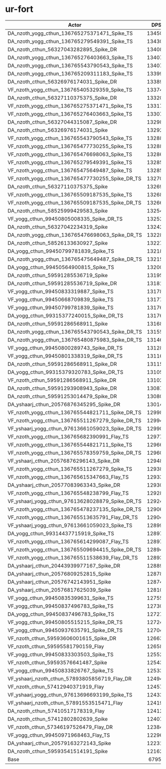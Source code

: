 # ur-fort
| Actor | DPS | Increase |
|---|:---:|:---:|
|DA_nzoth_yogg_cthun_136765275371471_Spike_TS|134506|97.94%|
|DA_nzoth_yogg_cthun_136765279549391_Spike_TS|134302|97.64%|
|DA_nzoth_cthun_56327043282895_Spike_DR|134083|97.32%|
|DA_nzoth_yogg_cthun_136765276403663_Spike_TS|134079|97.31%|
|DA_nzoth_yogg_cthun_136765543790543_Spike_TS|134073|97.30%|
|DA_nzoth_yogg_cthun_136765209311183_Spike_TS|133997|97.19%|
|DA_nzoth_cthun_56326976174031_Spike_DR|133894|97.04%|
|VF_nzoth_yogg_cthun_136765405329359_Spike_TS|133749|96.83%|
|DA_nzoth_cthun_56327110375375_Spike_DR|133208|96.03%|
|VF_nzoth_yogg_cthun_136765275371471_Spike_TS|133172|95.98%|
|VF_nzoth_yogg_cthun_136765276403663_Spike_TS|133075|95.83%|
|DA_nzoth_cthun_56327044315087_Spike_DR|132987|95.70%|
|DA_nzoth_cthun_56326976174031_Spike|132921|95.61%|
|VF_nzoth_yogg_cthun_136765543790543_Spike_TS|132887|95.56%|
|VF_nzoth_yogg_cthun_136765477730255_Spike_TS|132883|95.55%|
|VF_nzoth_yogg_cthun_136765476698063_Spike_TS|132862|95.52%|
|VF_nzoth_yogg_cthun_136765279549391_Spike_TS|132854|95.51%|
|VF_nzoth_yogg_cthun_136765475649487_Spike_TS|132854|95.51%|
|VF_nzoth_yogg_cthun_136765477730255_Spike_DR_TS|132705|95.29%|
|DA_nzoth_cthun_56327110375375_Spike|132697|95.28%|
|VF_nzoth_yogg_cthun_136765509187535_Spike_TS|132687|95.26%|
|VF_nzoth_yogg_cthun_136765509187535_Spike_DR_TS|132667|95.23%|
|DA_nzoth_cthun_58525999429583_Spike|132543|95.05%|
|VF_yogg_cthun_99450805008335_Spike_DR_TS|132523|95.02%|
|DA_nzoth_cthun_56327042234319_Spike|132429|94.88%|
|DA_nzoth_yogg_cthun_136765476698063_Spike_DR_TS|132285|94.67%|
|DA_nzoth_cthun_58526133630927_Spike|132276|94.66%|
|DA_yogg_cthun_99450799781839_Spike_TS|132181|94.52%|
|DA_nzoth_yogg_cthun_136765475649487_Spike_DR_TS|132151|94.47%|
|DA_yogg_cthun_99450564900815_Spike_TS|132001|94.25%|
|DA_nzoth_cthun_59591285536719_Spike|131952|94.18%|
|DA_nzoth_cthun_59591285536719_Spike_DR|131814|93.98%|
|VF_yogg_cthun_99450833319887_Spike_TS|131788|93.94%|
|VF_yogg_cthun_99450668709839_Spike_TS|131775|93.92%|
|VF_yogg_cthun_99450799781839_Spike_TS|131766|93.91%|
|DA_yogg_cthun_99315377240015_Spike_DR_TS|131765|93.91%|
|DA_nzoth_cthun_59591286568911_Spike|131681|93.78%|
|DA_nzoth_yogg_cthun_136765543790543_Spike_DR_TS|131556|93.60%|
|DA_nzoth_yogg_cthun_136765480875983_Spike_DR_TS|131463|93.46%|
|VF_yogg_cthun_99450800289743_Spike_DR_TS|131288|93.20%|
|VF_yogg_cthun_99450801338319_Spike_DR_TS|131160|93.02%|
|DA_nzoth_cthun_59591286568911_Spike_DR|131155|93.01%|
|DA_yogg_cthun_99315379320783_Spike_DR_TS|131055|92.86%|
|VF_nzoth_cthun_59591286568911_Spike_DR|131023|92.81%|
|DA_nzoth_cthun_59591293908943_Spike_DR|130876|92.60%|
|DA_nzoth_cthun_59591253014479_Spike_DR|130809|92.50%|
|DA_yshaarj_cthun_20576876345295_Spike_DR|130147|91.53%|
|VF_nzoth_yogg_cthun_136765544821711_Spike_DR_TS|129982|91.28%|
|VF_nzoth_yogg_cthun_136765511267279_Spike_DR_TS|129945|91.23%|
|VF_yshaarj_yogg_cthun_97613661059023_Spike_DR_TS|129907|91.17%|
|VF_nzoth_yogg_cthun_136765682390991_Flay_TS|129770|90.97%|
|VF_nzoth_yogg_cthun_136765544821711_Spike_TS|129663|90.81%|
|VF_nzoth_yogg_cthun_136765578359759_Spike_DR_TS|129605|90.73%|
|VF_yshaarj_cthun_20576876296143_Spike_DR|129481|90.54%|
|VF_nzoth_yogg_cthun_136765511267279_Spike_TS|129384|90.40%|
|VF_nzoth_yogg_cthun_136765615347663_Flay_TS|129335|90.33%|
|DA_yshaarj_cthun_20577083963343_Spike_DR|129307|90.29%|
|VF_nzoth_yogg_cthun_136765548238799_Flay_TS|129282|90.25%|
|VF_yshaarj_yogg_cthun_97613628028879_Spike_DR_TS|129249|90.20%|
|VF_nzoth_yogg_cthun_136765478237135_Spike_DR_TS|129064|89.93%|
|VF_nzoth_yogg_cthun_136765513635791_Flay_DR_TS|129044|89.90%|
|VF_yshaarj_yogg_cthun_97613661059023_Spike_TS|128999|89.84%|
|DA_yogg_cthun_99314437715919_Spike_TS|128976|89.80%|
|VF_nzoth_yogg_cthun_136765614299087_Flay_TS|128974|89.80%|
|VF_nzoth_yogg_cthun_136765509694415_Spike_DR_TS|128948|89.76%|
|VF_nzoth_yogg_cthun_136765511538639_Flay_DR_TS|128933|89.74%|
|DA_yshaarj_cthun_20443939977167_Spike_DR|128893|89.68%|
|DA_yshaarj_cthun_20576809252815_Spike|128788|89.53%|
|DA_yshaarj_cthun_20576742143951_Spike|128743|89.46%|
|DA_yshaarj_cthun_20576817625039_Spike|128106|88.52%|
|VF_yogg_cthun_99450835399631_Spike_TS|127553|87.71%|
|VF_yogg_cthun_99450837496783_Spike_TS|127309|87.35%|
|DA_yogg_cthun_99450837496783_Spike_TS|127277|87.30%|
|VF_yogg_cthun_99450805515215_Spike_DR_TS|127247|87.26%|
|VF_yogg_cthun_99450937635791_Spike_DR_TS|127048|86.96%|
|VF_nzoth_cthun_59593606001615_Spike_DR|126630|86.35%|
|VF_nzoth_cthun_59595581790159_Flay|126581|86.28%|
|VF_yogg_cthun_99450833303503_Spike_TS|125523|84.72%|
|VF_nzoth_cthun_59593576641487_Spike|125435|84.59%|
|VF_yogg_cthun_99450833826767_Spike_TS|125337|84.45%|
|VF_yshaarj_nzoth_cthun_57893805856719_Flay_DR|124941|83.86%|
|VF_nzoth_cthun_57412940371919_Flay|124574|83.32%|
|VF_yshaarj_yogg_cthun_97613696693199_Spike_TS|124332|82.97%|
|VF_yshaarj_nzoth_cthun_57891553515471_Flay|124195|82.77%|
|DA_nzoth_cthun_57410517178319_Flay|124128|82.67%|
|DA_nzoth_cthun_57412802802639_Spike|124077|82.59%|
|VF_nzoth_cthun_57346197526479_Flay_DR|123840|82.24%|
|VF_yogg_cthun_99450971968463_Flay_TS|122967|80.96%|
|DA_yshaarj_cthun_20579163272143_Spike|122318|80.00%|
|DA_nzoth_cthun_59593541514191_Spike|121621|78.98%|
|Base|67953|0.00%|
